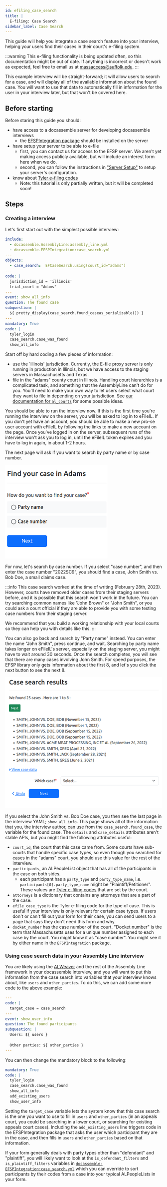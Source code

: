 ```yaml
---
id: efiling_case_search
title: |
  E-filing: Case Search
sidebar_label: Case Search
---
```


This guide will help you integrate a case search feature into
your interview, helping your users find their cases in their
court's e-filing system.

:::warning
This e-filing functionality is being updated often, so this documentation might be out of date.
If anything is incorrect or doesn't work as expected, feel free to email us at
[massaccess@suffolk.edu](mailto:massaccess@suffolk.edu).
:::

This example interview will be straight-forward; it will allow users
to search for a case, and will display all of the available information
about the found case. You will want to use that data to automatically
fill in information for the user in your interview later, but that won't be covered here.

## Before starting

Before staring this guide you should:

* have access to a docassemble server for developing docassemble interviews
  * the [EFSPIntegration package](https://github.com/SuffolkLITLab/docassemble-EFSPIntegration) should be installed on the server
* have setup your server to be able to e-file
  * first, you can contact us for access to the EFSP server.
      We aren't yet making access publicly available, but
      will include an interest form here when we do.
  * second, you can follow the instructions in ["Server Setup"](efiling_through_docassemble#server-setup) to setup your server's
    configuration.
* know about [Tyler e-filing codes](efiling_codes)
  * Note: this tutorial is only partially written, but it will be completed soon!

## Steps

### Creating a interview

Let's first start out with the simplest possible interview:

```yaml
include:
  - docassemble.AssemblyLine:assembly_line.yml
  - docassemble.EFSPIntegration:case_search.yml
---
objects:
  - case_search:  EFCaseSearch.using(court_id="adams")
---
code: |
  jurisdiction_id = 'illinois'
  trial_court = "Adams"
---
event: show_all_info
question: The found case
subquestion: |
  ${ pretty_display(case_search.found_caseas_serializable()) }
---
mandatory: True
code: |
  tyler_login
  case_search.case_was_found
  show_all_info
```

Start off by hard coding a few pieces of information:

* use the `illinois' jurisdiction. Currently, the E-file proxy server is only running in production in Illinois, but we have access to the staging servers in Massachusetts and Texas.
* file in the "adams" county court in Illinois. Handling court
  hierarchies is a complicated task, and something that the AssemblyLine can't do for you. You'll need to make your own way to let users select what court they want to file in depending on your jurisdiction. See [our documentation for `al_courts`](../AssemblyLine/al_courts) for some possible ideas.

You should be able to run the interview now. If this is the first time you're running the interview on the server, you will be asked to log in to eFileIL. If you don't yet have an account, you should be able to make a new pro-se user account with eFileIL by following the links to make a new account on the page. Once you've logged in on the server, subsequent runs of the interview won't ask you to log in, until the eFileIL token expires and you have to log in again, in about 1-2 hours.

The next page will ask if you want to search by party name or by case number.

![A screenshot of the case search screen. The title says "Find your case in Adams", followed by the question "How do you want to find your case?" and the options "Party name" and "Case number".](../../assets/case_search_start.png)


For now, let's search by case number. If you select "case number", and then enter the case number "2022SC9",
you should find a case, John Smith vs. Bob Doe, a small claims case.

:::info
This case search worked at the time of writing (February 28th, 2023). However,
courts have removed older cases from their staging servers before, and it is
possible that this search won't work in the future. You can try searching
common names like "John Brown" or "John Smith", or you could ask a court
official if they are able to provide you with some testing case numbers from
their staging server.

We recommend that you build a working relationship with your local courts so
they can help you with details like this.
:::

You can also go back and search by "Party name" instead. You can enter the name "John Smith",
press continue, and wait. Searching by party name takes longer on eFileIL's server, especially on the staging server, you might have to wait around 30 seconds. Once the search completes, you
will see that there are many cases involving John Smith. For speed purposes, the EFSP library
only gets information about the first 8, and let's you click the next button to see the next 8.

![A screenshot of the "case search results" page. At the top it says "We found 25 cases. Here are 1 to 8:", with a "next" button below it. There is a bulleted list showing 8 cases involving John Smith and various other parties.](../../assets/case_search_results.png)

If you select the John Smith vs. Bob Doe case, you then see the last page in the interview YAML; `show_all_info`. This page shows all of the information that you, the interview author, can use
from the `case_search.found_case`, the variable for the found case. The `details` and
`case_details` attributes aren't stable APIs, but you might find the following attributes useful:

* `court_id`, the court that this case came from. Some courts have sub-courts that handle
  specific case types, so even though you searched for cases in the "adams" court, you
  should use this value for the rest of the interview.
* `participants`, an ALPeopleList object that has all of the participants in the case on both sides.
  * each participant has a `party_type` and `party_type_name`, i.e. `participants[0].party_type_name` might be "Plaintiff/Petitioner". These values are [Tyler e-filing codes](efiling_codes) that are set by the court.
* `attorneys` is a dictionary that contains any attorneys that are a part of the case.
* `efile_case_type` is the Tyler e-filing code for the type of case. This is useful if your interview
  is only relevant for certain case types. If users don't or can't fill out your form for their case, you can send users to a page that says they don't need this form and why.
* `docket_number` has the case number of the court. "Docket number" is the term that Massachusetts
  uses for a unique number assigned to each case by the court. You might know it as "case number".
  You might see it by either name in the `EFSPIntegration` package.

### Using case search data in your Assembly Line interview

You are likely using the [ALWeaver](/docs/weaver_overview.md) and the rest of the Assembly Line framework
in your docassemble interview, and you will want to put this information from the case search into
variables that your interview knows about, like `users` and `other_parties`. To do this, we can add
some more code to the above example:

```yaml
---
code: |
  target_case = case_search
---
event: show_user_info
question: The found participants
subquestion: |
  Users: ${ users }

  Other parties: ${ other_parties }
---
```

You can then change the mandatory block to the following:

```yaml
mandatory: True
code: |
  tyler_login
  case_search.case_was_found
  show_all_info
  add_existing_users
  show_user_info
```

Setting the `target_case` variable lets the system know that this case search is the one you want to use to fill in `users` and `other_parties` (in an appeals court, you could be searching in a lower court, or searching for existing appeals
court cases). Including the `add_existing_users` line triggers code in the EFSPIntegration package that asks the user which participant they are in the case,
and then fills in `users` and `other_parties` based on that information.

If your form generally deals with party types other than "defendant" and "plaintiff", you will likely want to look at the `is_defendant_filters` and `is_plaintiff_filters` variables in [`docassemble-EFSPIntegration:case_search.yml`](https://github.com/SuffolkLITLab/docassemble-EFSPIntegration/blob/main/docassemble/EFSPIntegration/data/questions/case_search.yml)
which you can override to sort participants by their codes from a case into your typical
ALPeopleLists in your form.

